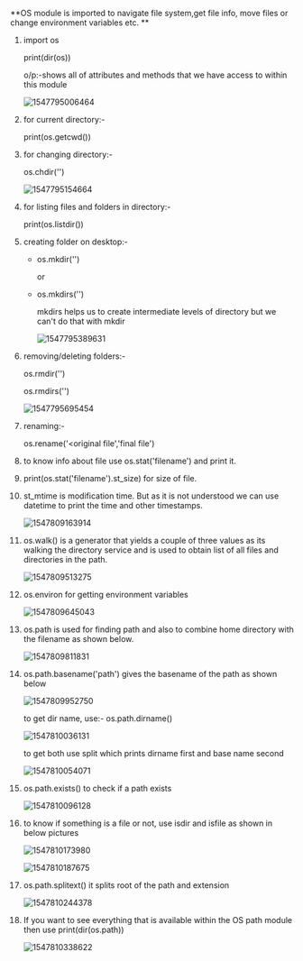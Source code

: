 **OS module is imported to navigate file system,get file info, move files or change environment variables etc. **

1. import os

   print(dir(os))

   o/p:-shows all of attributes and methods that we have access to within this module

   ![1547795006464](C:\Users\lchitrag\AppData\Roaming\Typora\typora-user-images\1547795006464.png) 

2. for current directory:-

   print(os.getcwd())

3. for changing directory:-

   os.chdir('<path>')

   ![1547795154664](C:\Users\lchitrag\AppData\Roaming\Typora\typora-user-images\1547795154664.png)

4. for listing files and folders in directory:-

   print(os.listdir())

5. creating folder on desktop:-

   - os.mkdir('<folder name>')

     or

   - os.mkdirs('<folder name>')

     mkdirs helps us to create intermediate levels of directory but we can't do that with mkdir

     ![1547795389631](C:\Users\lchitrag\AppData\Roaming\Typora\typora-user-images\1547795389631.png)

     

6. removing/deleting folders:-

   os.rmdir('<folder name>')

   os.rmdirs('<folder name>')

   ![1547795695454](C:\Users\lchitrag\AppData\Roaming\Typora\typora-user-images\1547795695454.png)

7. renaming:-

   os.rename('<original file','final file')

8. to know info about file use os.stat('filename') and print it.

9. print(os.stat('filename').st_size) for size of file.

10. st_mtime is modification time. But as it is not understood we can use datetime to print the time and other timestamps.

    ![1547809163914](C:\Users\lchitrag\AppData\Roaming\Typora\typora-user-images\1547809163914.png)

11. os.walk() is a generator that yields a couple of three values as its walking the directory service and is used to obtain list of all files and directories in the path. 

    ![1547809513275](C:\Users\lchitrag\AppData\Roaming\Typora\typora-user-images\1547809513275.png) 

    <!--refer video for more clarification if needed-->

12. os.environ for getting environment variables

    ![1547809645043](C:\Users\lchitrag\AppData\Roaming\Typora\typora-user-images\1547809645043.png) 

    

13. os.path is used for finding path and also to combine home directory with the filename as shown below.

    ![1547809811831](C:\Users\lchitrag\AppData\Roaming\Typora\typora-user-images\1547809811831.png) 

    

14. os.path.basename('path') gives the basename of the path as shown below

    ![1547809952750](C:\Users\lchitrag\AppData\Roaming\Typora\typora-user-images\1547809952750.png)

    to get dir name, use:- os.path.dirname()

    ![1547810036131](C:\Users\lchitrag\AppData\Roaming\Typora\typora-user-images\1547810036131.png)

    to get both use split which prints dirname first and base name second

    ![1547810054071](C:\Users\lchitrag\AppData\Roaming\Typora\typora-user-images\1547810054071.png)

15. os.path.exists() to check if a path exists

    ![1547810096128](C:\Users\lchitrag\AppData\Roaming\Typora\typora-user-images\1547810096128.png)

16. to know if something is a file or not, use isdir and isfile as shown in below pictures

    ![1547810173980](C:\Users\lchitrag\AppData\Roaming\Typora\typora-user-images\1547810173980.png) 

    ![1547810187675](C:\Users\lchitrag\AppData\Roaming\Typora\typora-user-images\1547810187675.png) 

    

17. os.path.splitext() it splits root of the path and extension

    ![1547810244378](C:\Users\lchitrag\AppData\Roaming\Typora\typora-user-images\1547810244378.png)

18. If you want to see everything that is available within the OS path module then use print(dir(os.path))

     ![1547810338622](C:\Users\lchitrag\AppData\Roaming\Typora\typora-user-images\1547810338622.png)